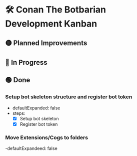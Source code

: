 # 🛠️ Conan The Botbarian Development Kanban

## 🟡 Planned Improvements 

## 🔴 In Progress

## 🟢 Done

### Setup bot skeleton structure and register bot token

  - defaultExpanded: false
  - steps:
      - [x] Setup bot skeleton
      - [x] Register bot token

### Move Extensions/Cogs to folders

  -defaultExpandeed: false



